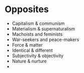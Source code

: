 # Opposites

- Capitalism & communism
- Materialism & supernaturalism
- Machoists and feminists
- War-seekers and peace-makers
- Force & matter
- Identical & different
- Subjectivity & objectivity
- Nature & nurture
- 
